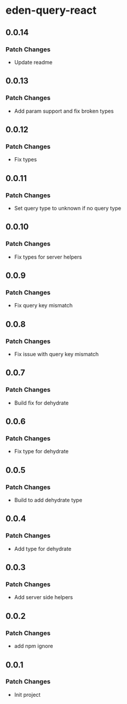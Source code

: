 # eden-query-react

## 0.0.14

### Patch Changes

-   Update readme

## 0.0.13

### Patch Changes

-   Add param support and fix broken types

## 0.0.12

### Patch Changes

-   Fix types

## 0.0.11

### Patch Changes

-   Set query type to unknown if no query type

## 0.0.10

### Patch Changes

-   Fix types for server helpers

## 0.0.9

### Patch Changes

-   Fix query key mismatch

## 0.0.8

### Patch Changes

-   Fix issue with query key mismatch

## 0.0.7

### Patch Changes

-   Build fix for dehydrate

## 0.0.6

### Patch Changes

-   Fix type for dehydrate

## 0.0.5

### Patch Changes

-   Build to add dehydrate type

## 0.0.4

### Patch Changes

-   Add type for dehydrate

## 0.0.3

### Patch Changes

-   Add server side helpers

## 0.0.2

### Patch Changes

-   add npm ignore

## 0.0.1

### Patch Changes

-   Init project
